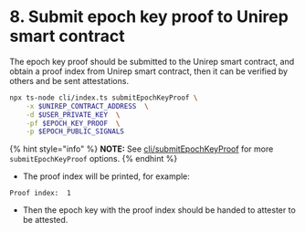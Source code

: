 # 8. Submit epoch key proof to Unirep smart contract

The epoch key proof should be submitted to the Unirep smart contract, and obtain a proof index from Unirep smart contract, then it can be verified by others and be sent attestations.

```bash
npx ts-node cli/index.ts submitEpochKeyProof \
    -x $UNIREP_CONTRACT_ADDRESS  \
    -d $USER_PRIVATE_KEY  \
    -pf $EPOCH_KEY_PROOF  \
    -p $EPOCH_PUBLIC_SIGNALS
```

{% hint style="info" %}
**NOTE:** See [cli/submitEpochKeyProof](../../cli/epoch-key-and-proof.md#submitepochkeyproof) for more `submitEpochKeyProof` options.
{% endhint %}

* The proof index will be printed, for example:

```
Proof index:  1
```

* Then the epoch key with the proof index should be handed to attester to be attested.
